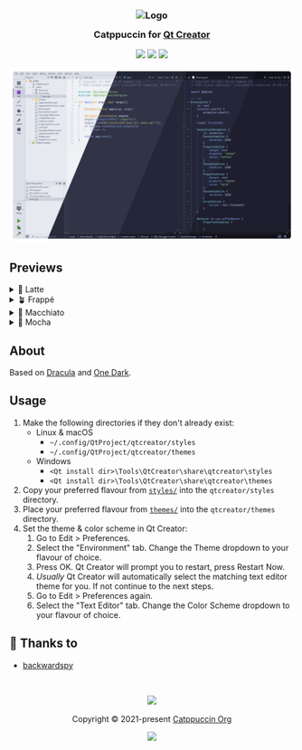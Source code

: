 <h3 align="center">
	<img src="https://raw.githubusercontent.com/catppuccin/catppuccin/main/assets/logos/exports/1544x1544_circle.png" width="100" alt="Logo"/><br/>
	<img src="https://raw.githubusercontent.com/catppuccin/catppuccin/main/assets/misc/transparent.png" height="30" width="0px"/>
	Catppuccin for <a href="https://www.qt.io/product/development-tools">Qt Creator</a>
	<img src="https://raw.githubusercontent.com/catppuccin/catppuccin/main/assets/misc/transparent.png" height="30" width="0px"/>
</h3>

<p align="center">
	<a href="https://github.com/catppuccin/qtcreator/stargazers"><img src="https://img.shields.io/github/stars/catppuccin/qtcreator?colorA=363a4f&colorB=b7bdf8&style=for-the-badge"></a>
	<a href="https://github.com/catppuccin/qtcreator/issues"><img src="https://img.shields.io/github/issues/catppuccin/qtcreator?colorA=363a4f&colorB=f5a97f&style=for-the-badge"></a>
	<a href="https://github.com/catppuccin/qtcreator/contributors"><img src="https://img.shields.io/github/contributors/catppuccin/qtcreator?colorA=363a4f&colorB=a6da95&style=for-the-badge"></a>
</p>

<p align="center">
	<img src="assets/preview.webp"/>
</p>

## Previews

<details>
<summary>🌻 Latte</summary>
<img src="assets/latte.webp"/>
</details>
<details>
<summary>🪴 Frappé</summary>
<img src="assets/frappé.webp"/>
</details>
<details>
<summary>🌺 Macchiato</summary>
<img src="assets/macchiato.webp"/>
</details>
<details>
<summary>🌿 Mocha</summary>
<img src="assets/mocha.webp"/>
</details>

## About

Based on [Dracula](https://github.com/dracula/qtcreator/) and
[One Dark](https://gitlab.com/iohanaan/qtcreator-onedark/-/tree/master).

## Usage

1. Make the following directories if they don't already exist:
    - Linux & macOS
        - `~/.config/QtProject/qtcreator/styles`
        - `~/.config/QtProject/qtcreator/themes`
    - Windows
        - `<Qt install dir>\Tools\QtCreator\share\qtcreator\styles`
        - `<Qt install dir>\Tools\QtCreator\share\qtcreator\themes`
2. Copy your preferred flavour from [`styles/`](styles/) into the
`qtcreator/styles` directory.
3. Place your preferred flavour from [`themes/`](themes/) into the
`qtcreator/themes` directory.
4. Set the theme & color scheme in Qt Creator:
    1. Go to Edit > Preferences.
    2. Select the "Environment" tab. Change the Theme dropdown to your
    flavour of choice.
    3. Press OK. Qt Creator will prompt you to restart, press Restart Now.
    4. *Usually* Qt Creator will automatically select the matching text editor theme for you. If not continue to the next steps.
    5. Go to Edit > Preferences again.
    6. Select the "Text Editor" tab. Change the Color Scheme dropdown to your
    flavour of choice.

## 💝 Thanks to

- [backwardspy](https://github.com/backwardspy)

&nbsp;

<p align="center">
	<img src="https://raw.githubusercontent.com/catppuccin/catppuccin/main/assets/footers/gray0_ctp_on_line.svg?sanitize=true" />
</p>

<p align="center">
	Copyright &copy; 2021-present <a href="https://github.com/catppuccin" target="_blank">Catppuccin Org</a>
</p>

<p align="center">
	<a href="https://github.com/catppuccin/catppuccin/blob/main/LICENSE"><img src="https://img.shields.io/static/v1.svg?style=for-the-badge&label=License&message=MIT&logoColor=d9e0ee&colorA=363a4f&colorB=b7bdf8"/></a>
</p>

